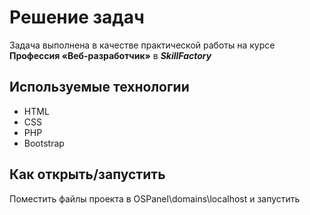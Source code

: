 # Решение задач

Задача выполнена в качестве практической работы на курсе **Профессия «Веб-разработчик»** в _**SkillFactory**_

## Используемые технологии

- HTML
- CSS
- PHP
- Bootstrap

## Как открыть/запустить

Поместить файлы проекта в OSPanel\domains\localhost и запустить
